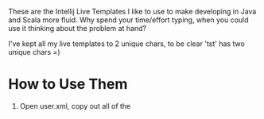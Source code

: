 These are the Intellij Live Templates I like to use to make developing in Java and Scala more fluid.  Why spend your time/effort typing, when you could use it thinking about the problem at hand?

I've kept all my live templates to 2 unique chars, to be clear 'tst' has two unique chars =)

How to Use Them
===============

1. Open user.xml, copy out all of the <template> nodes, out of the <templateSet>

2. Go to ~/.IdeaC10/config/templates/user.xml, and append my <template> nodes to your <templateSet>  (on Windows, the .Ideaxyz folder isprobably in your home directory, but I haven't checked.  Also, it will have a slightly different name depending on version number, or whether you are using Community edition or Ultimate edition.

3. To ~/.IdeaC10/config/templates/user.xml append my <template> nodea to your <templateSet> node, and save.

4. Enjoy the goodness.
